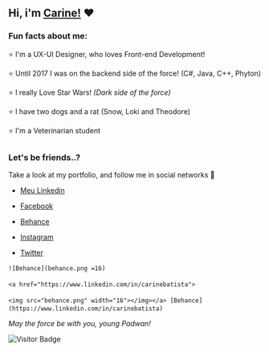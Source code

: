 ## Hi, i'm [Carine!](https://carinebatista.github.io/) :heart:

### Fun facts about me: 
 
:star: I'm a UX-UI Designer, who loves Front-end Development!

:star: Until 2017 I was on the backend side of the force! (C#, Java, C++, Phyton)

:star: I really Love Star Wars! *(Dark side of the force)*

:star: I have two dogs and a rat (Snow, Loki and Theodore)

:star: I'm a Veterinarian student 

##
### Let's be friends..?
Take a look at my portfolio, and follow me in social networks :beer:

 - [Meu Linkedin](https://www.linkedin.com/in/carine-batista-736878116/)
 
  - [Facebook](https://www.facebook.com/carinec3pO)
  
   - [Behance](https://www.behance.net/carine_batista)
   
   - [Instagram](https://www.instagram.com/carine.batatafrita)
   
   - [Twitter](https://twitter.com/carinebatata)
   
    ![Behance](behance.png =16)
    
    <a href="https://www.linkedin.com/in/carinebatista">

    <img src="behance.png" width="16"></img></a> [Behance](https://www.linkedin.com/in/carinebatista)  

  *May the force be with you, young Padwan!*


![Visitor Badge](https://visitor-badge.laobi.icu/badge?page_id=carinebatista.carinebatista)

